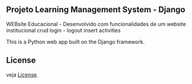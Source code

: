 ## Projeto Learning Management System - Django 
WEBsite Educacional - Desenvolvido com funcionalidades de um website institucional
	crud
	login - logout
	insert activities
	

This is a Python web app built on the Django framework.

## License

veja [License](LICENCE).
